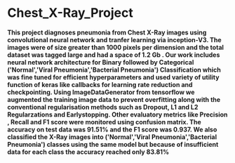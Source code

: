 # Chest_X-Ray_Project
**This project diagnoses pneumonia from Chest X-Ray images using convolutional neural network and tranfer learning via inception-V3. The images were of size greater than 1000 pixels per dimension and the total dataset was tagged large and had a space of 1.2 Gb . Our work includes neural network architecture for Binary followed by Categorical ('Normal','Viral Pneumonia','Bacterial Pneumonia') Classification which was fine tuned for efficient hyperparameters and used variety of utility function of keras like callbacks for learning rate reduction and checkpointing. Using ImageDataGenerator from tensorflow we augmented the training image data to prevent overfitting along with the conventional regularisation methods such as Dropout, L1 and L2 Regularzations and Earlystopping. Other evaluatory metrics like Precision , Recall and F1 score were monitored using confusion matrix. The accuracy on test data was 91.51% and the F1 score was 0.937.
We also classified the X-Ray images into  ('Normal','Viral Pneumonia','Bacterial Pneumonia') classes using the same model but because of insufficient data for each class the accuracy reached only 83.81%** 
